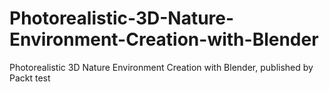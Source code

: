 # Photorealistic-3D-Nature-Environment-Creation-with-Blender
Photorealistic 3D Nature Environment Creation with Blender, published by Packt
test
